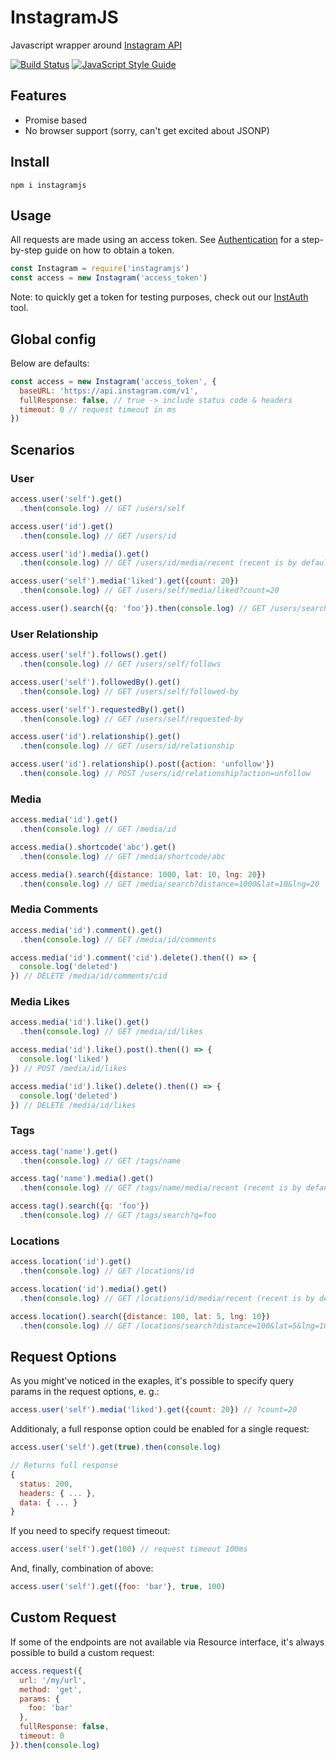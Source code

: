 # InstagramJS

Javascript wrapper around [Instagram API](https://www.instagram.com/developer)

[![Build Status](https://travis-ci.org/jean-moldovan/instagramjs.svg?branch=master)](https://travis-ci.org/jean-moldovan/instagramjs) [![JavaScript Style Guide](https://img.shields.io/badge/code_style-standard-brightgreen.svg)](https://standardjs.com)

## Features

* Promise based
* No browser support (sorry, can't get excited about JSONP)

## Install

```
npm i instagramjs
```

## Usage

All requests are made using an access token. See [Authentication](https://www.instagram.com/developer/authentication/) for a step-by-step guide on how to obtain a token.

```javascript
const Instagram = require('instagramjs')
const access = new Instagram('access_token')
```

Note: to quickly get a token for testing purposes, check out our [InstAuth](https://github.com/jean-moldovan/instauth) tool.


## Global config

Below are defaults:

```javascript
const access = new Instagram('access_token', {
  baseURL: 'https://api.instagram.com/v1',
  fullResponse: false, // true -> include status code & headers
  timeout: 0 // request timeout in ms
})
```

## Scenarios

### User

```javascript
access.user('self').get()
  .then(console.log) // GET /users/self

access.user('id').get()
  .then(console.log) // GET /users/id

access.user('id').media().get()
  .then(console.log) // GET /users/id/media/recent (recent is by default)

access.user('self').media('liked').get({count: 20})
  .then(console.log) // GET /users/self/media/liked?count=20

access.user().search({q: 'foo'}).then(console.log) // GET /users/search?q=foo
```

### User Relationship

```javascript
access.user('self').follows().get()
  .then(console.log) // GET /users/self/follows

access.user('self').followedBy().get()
  .then(console.log) // GET /users/self/followed-by

access.user('self').requestedBy().get()
  .then(console.log) // GET /users/self/requested-by

access.user('id').relationship().get()
  .then(console.log) // GET /users/id/relationship

access.user('id').relationship().post({action: 'unfollow'})
  .then(console.log) // POST /users/id/relationship?action=unfollow
```

### Media

```javascript
access.media('id').get()
  .then(console.log) // GET /media/id

access.media().shortcode('abc').get()
  .then(console.log) // GET /media/shortcode/abc

access.media().search({distance: 1000, lat: 10, lng: 20})
  .then(console.log) // GET /media/search?distance=1000&lat=10&lng=20
```

### Media Comments

```javascript
access.media('id').comment().get()
  .then(console.log) // GET /media/id/comments

access.media('id').comment('cid').delete().then(() => {
  console.log('deleted')
}) // DELETE /media/id/comments/cid
```
### Media Likes

```javascript
access.media('id').like().get()
  .then(console.log) // GET /media/id/likes

access.media('id').like().post().then(() => {
  console.log('liked')
}) // POST /media/id/likes

access.media('id').like().delete().then(() => {
  console.log('deleted')
}) // DELETE /media/id/likes
```

### Tags

```javascript
access.tag('name').get()
  .then(console.log) // GET /tags/name

access.tag('name').media().get()
  .then(console.log) // GET /tags/name/media/recent (recent is by default)

access.tag().search({q: 'foo'})
  .then(console.log) // GET /tags/search?q=foo
```

### Locations

```javascript
access.location('id').get()
  .then(console.log) // GET /locations/id

access.location('id').media().get()
  .then(console.log) // GET /locations/id/media/recent (recent is by default)

access.location().search({distance: 100, lat: 5, lng: 10})
  .then(console.log) // GET /locations/search?distance=100&lat=5&lng=10
```

## Request Options
As you might've noticed in the exaples, it's possible to specify
query params in the request options, e. g.:

```javascript
access.user('self').media('liked').get({count: 20}) // ?count=20
```

Additionaly, a full response option could be enabled for a single request:

```javascript
access.user('self').get(true).then(console.log)

// Returns full response
{
  status: 200,
  headers: { ... },
  data: { ... }
}
```

If you need to specify request timeout:

```javascript
access.user('self').get(100) // request timeout 100ms
```

And, finally, combination of above:

```javascript
access.user('self').get({foo: 'bar'}, true, 100)
```

## Custom Request

If some of the endpoints are not available via Resource interface, it's always possible
to build a custom request:

```javascript
access.request({
  url: '/my/url',
  method: 'get',
  params: {
    foo: 'bar'
  },
  fullResponse: false,
  timeout: 0
}).then(console.log)
```
